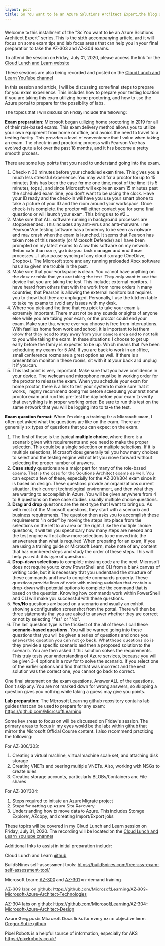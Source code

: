 ```yaml
---
layout: post
title: So You want to be an Azure Solutions Architect Expert…the blog series...Labs and Exam Prep
---
```


<!-- wp:image {"align":"center","id":689,"sizeSlug":"large"} -->
<div class="wp-block-image"><figure class="aligncenter size-large"><img src="https://captainhyperscaler.files.wordpress.com/2020/06/cll-azure-solution-architect-poster.jpg?w=1024" alt="" class="wp-image-689"/></figure></div>
<!-- /wp:image -->

<!-- wp:paragraph -->
<p>Welcome to this installment of the "So You want to be an Azure Solutions Architect Expert" series. This is the sixth accompanying article, and it will focus on some exam tips and lab focus areas that can help you in your final preparation to take the AZ-303 and AZ-304 exams.</p>
<!-- /wp:paragraph -->

<!-- wp:paragraph -->
<p>To attend the session on Friday, July 31, 2020, please access the link for the <a rel="noreferrer noopener" href="https://www.cloudlunchlearn.com/" target="_blank">Cloud Lunch and Learn website</a></p>
<!-- /wp:paragraph -->

<!-- wp:paragraph -->
<p>These sessions are also being recorded and posted on the <a rel="noreferrer noopener" href="https://www.youtube.com/channel/UCHZeZzSlTtmfgPozIq8J2Kw" target="_blank">Cloud Lunch and Learn YouTube channel</a></p>
<!-- /wp:paragraph -->

<!-- wp:paragraph -->
<p>In this session and article, I will be discussing some final steps to prepare for you exam experience. This includes how to prepare your testing location if you are taking this exam utilizing home proctoring, and how to use the Azure portal to prepare for the possibility of labs.</p>
<!-- /wp:paragraph -->

<!-- wp:paragraph -->
<p>The topics that I will discuss on Friday include the following:</p>
<!-- /wp:paragraph -->

<!-- wp:paragraph -->
<p><strong>Exam preparation</strong>: Microsoft began utilizing home proctoring in 2019 for all of their role-based exams.  This exam delivery method allows you to utilize your own equipment from home or office, and avoids the need to travel to a testing facility.  This provides a level of convenience that I value when taking an exam.  The check-in and proctoring process with Pearson Vue has evolved quite a lot over the past 18 months, and it has become a pretty smooth process. </p>
<!-- /wp:paragraph -->

<!-- wp:paragraph -->
<p>There are some key points that you need to understand going into the exam.</p>
<!-- /wp:paragraph -->

<!-- wp:list {"ordered":true} -->
<ol><li>Check-in 30 minutes before your scheduled exam time.  This gives you a much less stressful experience.  You may wait for a proctor for up to 15 minutes (this has been the case for me one time, most of the time it is 5 minutes, tops.), and since Microsoft will expire an exam 15 minutes past the scheduled exam time, you don't want to be racing the clock.  Have your ID ready and the check-in will have you use your smart phone to take a picture of your ID and the room around your workspace.  Once check-in is complete, the proctor will either contact you for some final questions or will launch your exam.  This brings us to #2...</li><li>Make sure that ALL software running in background processes are stopped/ended.  This includes any anti-virus and anti-malware.  The Pearson Vue testing software has a tendency to be seen as malware and may crash when the exam is launched.  It seems that Pearson has taken note of this recently (or Microsoft Defender) as I have been prompted on my latest exams to Allow this software on my network.  Better safe than sorry, go into your task manager and end these processes... I also pause syncing of any cloud storage (OneDrive, Dropbox).  The Microsoft store and any running preloaded Xbox software has also given me trouble in the past.</li><li>Make sure that your workspace is clean.  You cannot have anything on the desk or table that you are taking the test.  They only want to see the device that you are taking the test.  This includes external monitors.  I have heard from others that with the work from home orders in many countries, that Pearson is allowing the external monitors but requires you to show that they are unplugged.  Personally, I use the kitchen table to take my exams to avoid any issues with my desk.</li><li>Where you pick and the time that you pick to take your exam is extremely important.  There must not be any sounds or sights of anyone else while you are taking your exam, or the proctor could end your exam.  Make sure that where ever you choose is free from interruptions.  With families home from work and school, it is important to let them know that they need to stay away from your camera area and to not talk to you while taking the exam.  In these situations, I choose to get up early before the family is expected to be up.  Which means that I've been scheduling my exams for 5 AM.  If you are back to work in an office, small conference rooms are a great option as well.  If there is a presentation monitor in these rooms, sit with it at your back and unplug it if you can.</li><li>This last point is very important.  Make sure that you have confidence in your device.  The webcam and microphone must be in working order for the proctor to release the exam.  When you schedule your exam for home proctor, there is a link to test your system to make sure that it works, I highly recommend doing this before scheduling your first home proctor exam and run this pre-test the day before your exam to verify that everything is in proper working order.  Be sure to run this test on the same network that you will be logging into to take the test.</li></ol>
<!-- /wp:list -->

<!-- wp:paragraph -->
<p><strong>Exam question format</strong>: When I'm doing a training for a Microsoft exam, I often get asked what the questions are like on the exam.  There are generally six types of questions that you can expect on the exam.</p>
<!-- /wp:paragraph -->

<!-- wp:list {"ordered":true} -->
<ol><li>The first of these is the typical <strong>multiple choice</strong>, where there is a scenario given with requirements and you need to make the proper selection.  This could be a single selection or multiple selections.  If it is multiple selections, Microsoft does generally tell you how many choices to select and the testing engine will not let you move forward without selecting the proper number of answers.</li><li><strong>Case study</strong> questions are a major part for many of the role-based exams.  That is the case for the Solutions Architect exams as well. You can expect a few of these, especially for the AZ-301/304 exam since it is based on design.  These questions provide an organizations current situation, their current technological environment, and then what they are wanting to accomplish in Azure.  You will be given anywhere from 4 to 8 questions on these case studies, usually multiple choice questions.</li><li><strong>Drag and drop</strong> questions are the next type that I want to bring up.  As with most of the Microsoft questions, they start with a scenario and business requirements.  The question then asks you to accomplish these requirements "in order" by moving the steps into place from the selections on the left to an area on the right.  Like the multiple choice questions, it will tell you specifically how many steps are needed and the test engine will not allow more selections to be moved into the answer area than what is required.  When preparing for an exam, if you are using a training guide or Microsoft Learn, make note of any content that has numbered steps and study the order of these steps.  This will help you with this type of questions.</li><li><strong>Drop-down selections </strong>to complete missing code are the next.  Microsoft does not require you to know PowerShell and CLI from a blank canvas of writing code, but it is necessary that you understand the structure of these commands and how to complete commands properly.  These questions provide lines of code with missing variables that contain a drop-down with potential options to complete the command that is based on the question.  Knowing how commands work within PowerShell and CLI will make you successful with these questions.</li><li><strong>Yes/No</strong> questions are based on a scenario and usually an exhibit showing a configuration screenshot from the portal.  There will then be three statements that you are asked to answer whether they are correct or not by selecting "Yes" or "No".</li><li>The last question type is the trickiest of the all of these.  I call these <strong>scenario-based questions</strong>.  You will be warned going into these questions that you will be given a series of questions and once you answer the question you can not go back.  What these questions do is they provide a specific scenario and then a proposed solution to the scenario.  You are then asked if this solution solves the requirements.  This truly tests your understanding of Azure services, because you will be given 3-4 options in a row for to solve the scenario.  If you select one of the earlier options and find that that was incorrect and the next solution was the correct one, you cannot go back to correct.</li></ol>
<!-- /wp:list -->

<!-- wp:paragraph -->
<p>One final statement on the exam questions.  Answer ALL of the questions.  Don't skip any.  You are not marked down for wrong answers, so skipping a question gives you nothing while taking a guess may give you points.  </p>
<!-- /wp:paragraph -->

<!-- wp:paragraph -->
<p><strong>Lab preparation</strong>: The Microsoft Learning github repository contains lab guides that can be used to prepare for any exam: <a rel="noreferrer noopener" href="https://github.com/MicrosoftLearning" target="_blank">https://github.com/MicrosoftLearning</a>.  </p>
<!-- /wp:paragraph -->

<!-- wp:paragraph -->
<p>Some key areas to focus on will be discussed on Friday's session.  The primary areas to focus in my eyes would be the labs within github that mirror the Microsoft Official Course content.  I also recommend practicing the following:</p>
<!-- /wp:paragraph -->

<!-- wp:paragraph -->
<p>For AZ-300/303:</p>
<!-- /wp:paragraph -->

<!-- wp:list {"ordered":true} -->
<ol><li>Creating a virtual machine, virtual machine scale set, and attaching   disk storage</li><li>Creating VNETs and peering multiple VNETs.  Also, working with NSGs to create rules</li><li>Creating storage accounts, particularly BLOBs/Containers and File  shares</li></ol>
<!-- /wp:list -->

<!-- wp:paragraph -->
<p>For AZ-301/304:</p>
<!-- /wp:paragraph -->

<!-- wp:list {"ordered":true} -->
<ol><li>Steps required to initiate an Azure Migrate project</li><li>Steps for setting up Azure Site Recovery</li><li>Understanding how to move data to Azure. This includes Storage Explorer, AZcopy, and creating Import/Export jobs</li></ol>
<!-- /wp:list -->

<!-- wp:paragraph -->
<p>These topics will be covered in my Cloud Lunch and Learn session on Friday, July 31, 2020. The recording will be located on the <a rel="noreferrer noopener" href="https://www.youtube.com/channel/UCHZeZzSlTtmfgPozIq8J2Kw" target="_blank">Cloud Lunch and Learn YouTube channel</a></p>
<!-- /wp:paragraph -->

<!-- wp:paragraph -->
<p>Additional links to assist in initial preparation include:</p>
<!-- /wp:paragraph -->

<!-- wp:paragraph -->
<p>Cloud Lunch and Learn <a rel="noreferrer noopener" href="https://github.com/Cloud-Lunch-and-Learn/Cloud-Lunch-and-Learn-Sessions" target="_blank">github</a></p>
<!-- /wp:paragraph -->

<!-- wp:paragraph -->
<p>Build5Nines self-assessment tools: <a rel="noreferrer noopener" href="https://build5nines.com/free-oss-exam-self-assessment-tool/" target="_blank">https://build5nines.com/free-oss-exam-self-assessment-tool/</a></p>
<!-- /wp:paragraph -->

<!-- wp:paragraph -->
<p>Microsoft Learn: <a rel="noreferrer noopener" href="https://docs.microsoft.com/en-us/learn/certifications/exams/az-300?wt.mc_id=learningredirect_certs-web-wwl" target="_blank">AZ-300</a> and <a rel="noreferrer noopener" href="https://docs.microsoft.com/en-us/learn/certifications/exams/az-301?wt.mc_id=learningredirect_certs-web-wwl" target="_blank">AZ-301</a> on-demand training</p>
<!-- /wp:paragraph -->

<!-- wp:paragraph -->
<p>AZ-303 labs on github: <a rel="noreferrer noopener" href="https://github.com/MicrosoftLearning/AZ-303-Microsoft-Azure-Architect-Technologies" target="_blank">https://github.com/MicrosoftLearning/AZ-303-Microsoft-Azure-Architect-Technologies</a></p>
<!-- /wp:paragraph -->

<!-- wp:paragraph -->
<p>AZ-304 labs on github: <a href="https://github.com/MicrosoftLearning/AZ-304-Microsoft-Azure-Architect-Design" target="_blank" rel="noreferrer noopener">https://github.com/MicrosoftLearning/AZ-304-Microsoft-Azure-Architect-Design</a></p>
<!-- /wp:paragraph -->

<!-- wp:paragraph -->
<p>Azure Greg posts Microsoft Docs links for every exam objective here: <a rel="noreferrer noopener" href="https://github.com/gsuttie/AzureResources/tree/master/Exams" target="_blank">Gregor Suttie github</a></p>
<!-- /wp:paragraph -->

<!-- wp:paragraph -->
<p>Pixel Robots is a helpful source of information, especially for AKS: <a rel="noreferrer noopener" href="https://pixelrobots.co.uk/" target="_blank">https://pixelrobots.co.uk/</a></p>
<!-- /wp:paragraph -->